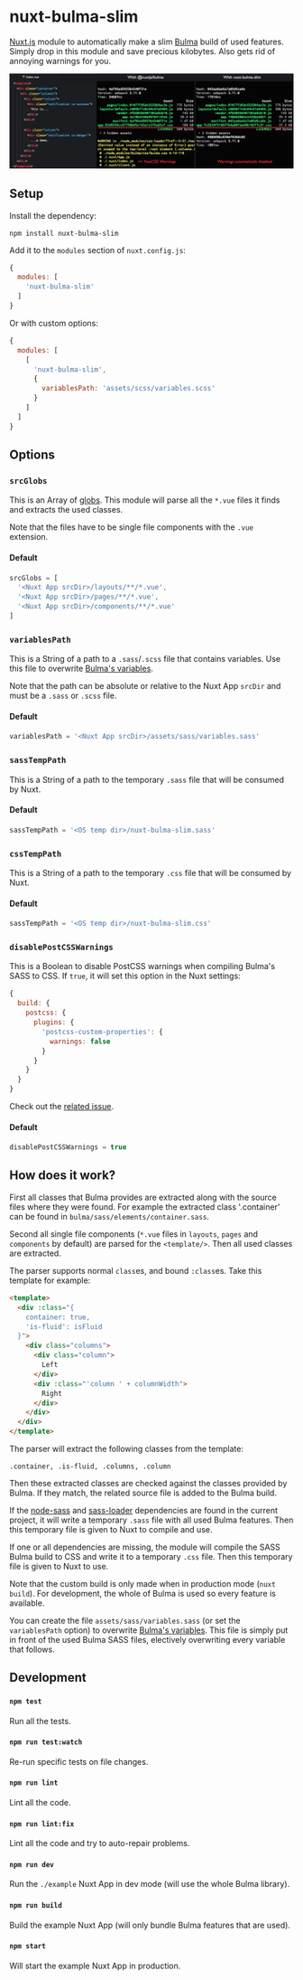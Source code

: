 # nuxt-bulma-slim

[Nuxt.js](https://nuxtjs.org) module to automatically make a slim
[Bulma](https://bulma.io) build of used features. Simply drop in this module and
save precious kilobytes. Also gets rid of annoying warnings for you.

![Demo](./example/assets/images/demo.png)


## Setup

Install the dependency:

```shell
npm install nuxt-bulma-slim
```

Add it to the `modules` section of `nuxt.config.js`:

```javascript
{
  modules: [
    'nuxt-bulma-slim'
  ]
}
```

Or with custom options:

```javascript
{
  modules: [
    [
      'nuxt-bulma-slim',
      {
        variablesPath: 'assets/scss/variables.scss'
      }
    ]
  ]
}
```


## Options

### `srcGlobs`

This is an Array of [globs](https://github.com/sindresorhus/globby). This module
will parse all the `*.vue` files it finds and extracts the used classes.

Note that the files have to be single file components with the `.vue`
extension.

#### Default

```javascript
srcGlobs = [
  '<Nuxt App srcDir>/layouts/**/*.vue',
  '<Nuxt App srcDir>/pages/**/*.vue',
  '<Nuxt App srcDir>/components/**/*.vue'
]
```

### `variablesPath`

This is a String of a path to a `.sass`/`.scss` file that contains variables.
Use this file to overwrite
[Bulma's variables](https://bulma.io/documentation/overview/variables/).

Note that the path can be absolute or relative to the Nuxt App `srcDir` and must
be a `.sass` or `.scss` file.

#### Default

```javascript
variablesPath = '<Nuxt App srcDir>/assets/sass/variables.sass'
```

### `sassTempPath`

This is a String of a path to the temporary `.sass` file that will be consumed
by Nuxt.

#### Default

```javascript
sassTempPath = '<OS temp dir>/nuxt-bulma-slim.sass'
```

### `cssTempPath`

This is a String of a path to the temporary `.css` file that will be consumed
by Nuxt.

#### Default

```javascript
sassTempPath = '<OS temp dir>/nuxt-bulma-slim.css'
```

### `disablePostCSSWarnings`

This is a Boolean to disable PostCSS warnings when compiling Bulma's SASS to
CSS. If `true`, it will set this option in the Nuxt settings:

```javascript
{
  build: {
    postcss: {
      plugins: {
        'postcss-custom-properties': {
          warnings: false
        }
      }
    }
  }
}
```

Check out the [related issue](https://github.com/nuxt/nuxt.js/issues/1670).

#### Default

```javascript
disablePostCSSWarnings = true
```


## How does it work?

First all classes that Bulma provides are extracted along with the source files
where they were found. For example the extracted class '.container' can be found
in `bulma/sass/elements/container.sass`.

Second all single file components (`*.vue` files in `layouts`, `pages` and
`components` by default) are parsed for the `<template/>`. Then all used
classes are extracted.

The parser supports normal `class`es, and bound `:class`es. Take this template
for example:

```html
<template>
  <div :class="{
    container: true,
    'is-fluid': isFluid
  }">
    <div class="columns">
      <div class="column">
        Left
      </div>
      <div :class="'column ' + columnWidth">
        Right
      </div>
    </div>
  </div>
</template>
```

The parser will extract the following classes from the template:

```
.container, .is-fluid, .columns, .column
```

Then these extracted classes are checked against the classes provided by Bulma.
If they match, the related source file is added to the Bulma build.

If the [node-sass](https://github.com/sass/node-sass) and
[sass-loader](https://github.com/webpack-contrib/sass-loader) dependencies are
found in the current project, it will write a temporary `.sass` file with all
used Bulma features. Then this temporary file is given to Nuxt to compile and
use.

If one or all dependencies are missing, the module will compile the SASS Bulma
build to CSS and write it to a temporary `.css` file. Then this temporary file
is given to Nuxt to use.

Note that the custom build is only made when in production mode (`nuxt build`).
For development, the whole of Bulma is used so every feature is available.

You can create the file `assets/sass/variables.sass` (or set the
`variablesPath` option) to overwrite
[Bulma's variables](https://bulma.io/documentation/overview/variables/). This
file is simply put in front of the used Bulma SASS files, electively overwriting
every variable that follows.


## Development

#### `npm test`

Run all the tests.

#### `npm run test:watch`

Re-run specific tests on file changes.

#### `npm run lint`

Lint all the code.

#### `npm run lint:fix`

Lint all the code and try to auto-repair problems.

#### `npm run dev`

Run the `./example` Nuxt App in dev mode (will use the whole Bulma library).

#### `npm run build`

Build the example Nuxt App (will only bundle Bulma features that are used).

#### `npm start`

Will start the example Nuxt App in production.
